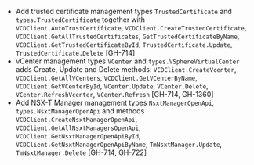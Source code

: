 * Add trusted certificate management types `TrustedCertificate` and `types.TrustedCertificate`
  together with `VCDClient.AutoTrustCertificate`, `VCDClient.CreateTrustedCertificate`,
  `VCDClient.GetAllTrustedCertificates`, `GetTrustedCertificateByName`,
  `VCDClient.GetTrustedCertificateById`, `TrustedCertificate.Update`, `TrustedCertificate.Delete`
  [GH-714]
* vCenter management types `VCenter` and `types.VSphereVirtualCenter` adds Create, Update and Delete
 methods: `VCDClient.CreateVcenter`, `VCDClient.GetAllVCenters`, `VCDClient.GetVCenterByName`,
 `VCDClient.GetVCenterById`, `VCenter.Update`, `VCenter.Delete`, `VCenter.RefreshVcenter`,
 `VCenter.Refresh` [GH-714, GH-1360]
* Add NSX-T Manager management types `NsxtManagerOpenApi`, `types.NsxtManagerOpenApi` and methods
  `VCDClient.CreateNsxtManagerOpenApi`, `VCDClient.GetAllNsxtManagersOpenApi`,
  `VCDClient.GetNsxtManagerOpenApiById`, `VCDClient.GetNsxtManagerOpenApiByName`,
  `TmNsxtManager.Update`, `TmNsxtManager.Delete` [GH-714, GH-722]
